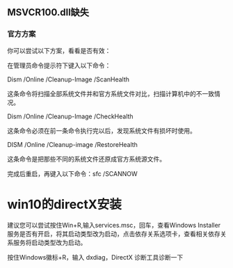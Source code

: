 ## MSVCR100.dll缺失

### 官方方案

你可以尝试以下方案，看看是否有效：

在管理员命令提示符下键入以下命令：

 Dism /Online /Cleanup-Image /ScanHealth

 这条命令将扫描全部系统文件并和官方系统文件对比，扫描计算机中的不一致情况。

 Dism /Online /Cleanup-Image /CheckHealth

 这条命令必须在前一条命令执行完以后，发现系统文件有损坏时使用。

 DISM /Online /Cleanup-image /RestoreHealth

 这条命令是把那些不同的系统文件还原成官方系统源文件。

 完成后重启，再键入以下命令：sfc /SCANNOW

# win10的directX安装

建议您可以尝试按住Win+R,输入services.msc，回车，查看Windows Installer服务是否有开启，将其启动类型改为启动，点击依存关系选项卡，查看相关依存关系服务将启动类型改为启动。

按住Windows徽标+R，输入 dxdiag，DirectX 诊断工具诊断一下